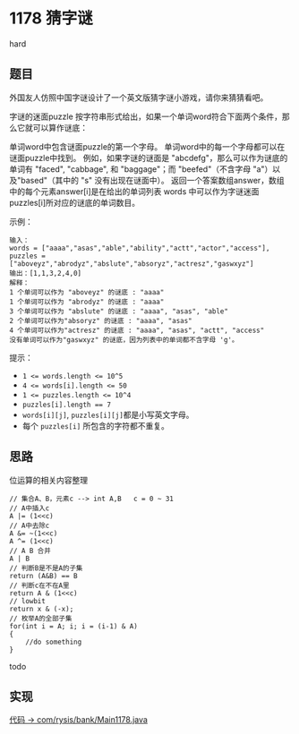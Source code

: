 # 1178 猜字谜

hard

## 题目

外国友人仿照中国字谜设计了一个英文版猜字谜小游戏，请你来猜猜看吧。

字谜的迷面puzzle 按字符串形式给出，如果一个单词word符合下面两个条件，那么它就可以算作谜底：

单词word中包含谜面puzzle的第一个字母。
单词word中的每一个字母都可以在谜面puzzle中找到。
例如，如果字谜的谜面是 "abcdefg"，那么可以作为谜底的单词有 "faced", "cabbage", 和 "baggage"；而 "beefed"（不含字母 "a"）以及"based"（其中的 "s" 没有出现在谜面中）。
返回一个答案数组answer，数组中的每个元素answer[i]是在给出的单词列表 words 中可以作为字谜迷面puzzles[i]所对应的谜底的单词数目。



示例：
```
输入：
words = ["aaaa","asas","able","ability","actt","actor","access"], 
puzzles = ["aboveyz","abrodyz","abslute","absoryz","actresz","gaswxyz"]
输出：[1,1,3,2,4,0]
解释：
1 个单词可以作为 "aboveyz" 的谜底 : "aaaa" 
1 个单词可以作为 "abrodyz" 的谜底 : "aaaa"
3 个单词可以作为 "abslute" 的谜底 : "aaaa", "asas", "able"
2 个单词可以作为"absoryz" 的谜底 : "aaaa", "asas"
4 个单词可以作为"actresz" 的谜底 : "aaaa", "asas", "actt", "access"
没有单词可以作为"gaswxyz" 的谜底，因为列表中的单词都不含字母 'g'。
```

提示：

- `1 <= words.length <= 10^5`
- `4 <= words[i].length <= 50`
- `1 <= puzzles.length <= 10^4`
- `puzzles[i].length == 7`
- `words[i][j]`, `puzzles[i][j]`都是小写英文字母。
- 每个 `puzzles[i]` 所包含的字符都不重复。

## 思路

位运算的相关内容整理
```
// 集合A、B，元素c --> int A,B   c = 0 ~ 31
// A中插入c
A |= (1<<c)
// A中去除c
A &= ~(1<<c)
A ^= (1<<c)
// A B 合并
A | B
// 判断B是不是A的子集
return (A&B) == B
// 判断c在不在A里
return A & (1<<c)
// lowbit
return x & (-x);
// 枚举A的全部子集
for(int i = A; i; i = (i-1) & A)
{
    //do something
}
```

todo 

## 实现

[代码 -> com/rysis/bank/Main1178.java](../../src/com/rysis/bank/Main1178.java)